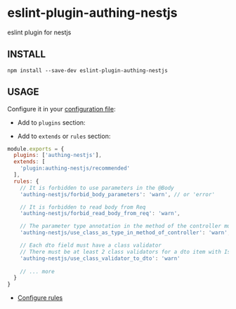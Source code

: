 # eslint-plugin-authing-nestjs

eslint plugin for nestjs

## INSTALL

```shell
npm install --save-dev eslint-plugin-authing-nestjs
```

## USAGE

Configure it in your [configuration file](https://eslint.org/docs/user-guide/configuring/):

- Add to `plugins` section:

- Add to `extends` or `rules` section:

``` javascript
module.exports = {
  plugins: ['authing-nestjs'],
  extends: [
    'plugin:authing-nestjs/recommended'
  ],
  rules: {
    // It is forbidden to use parameters in the @Body
    'authing-nestjs/forbid_body_parameters': 'warn', // or 'error'

    // It is forbidden to read body from Req
    'authing-nestjs/forbid_read_body_from_req': 'warn',

    // The parameter type annotation in the method of the controller must be a class
    'authing-nestjs/use_class_as_type_in_method_of_controller': 'warn',

    // Each dto field must have a class validator
    // There must be at least 2 class validators for a dto item with IsOptional
    'authing-nestjs/use_class_validator_to_dto': 'warn'
    
    // ... more
  }
}
```

- [Configure rules](https://eslint.org/docs/user-guide/configuring/#configuring-rules)
